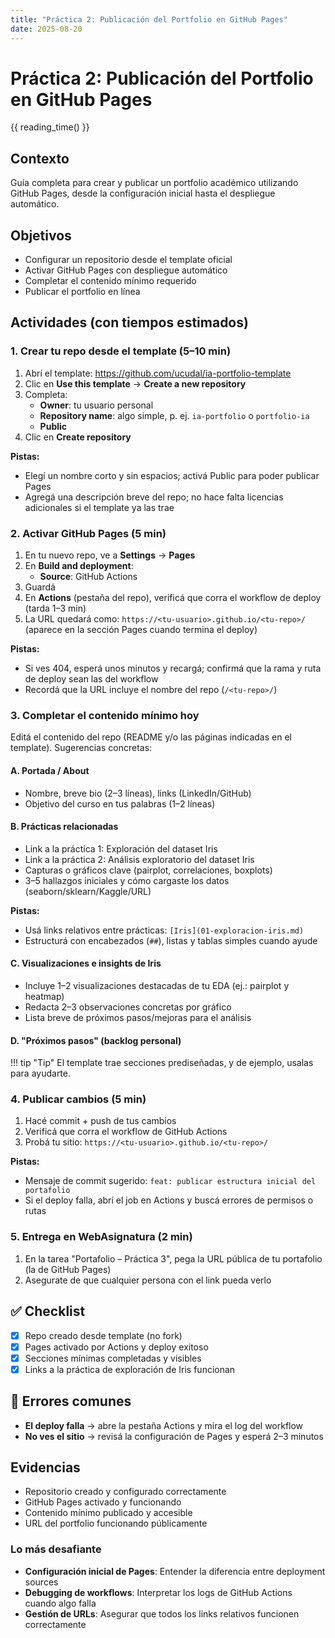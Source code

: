 ```yaml
---
title: "Práctica 2: Publicación del Portfolio en GitHub Pages"
date: 2025-08-20
---
```


# Práctica 2: Publicación del Portfolio en GitHub Pages

{{ reading_time() }}

## Contexto
Guía completa para crear y publicar un portfolio académico utilizando GitHub Pages, desde la configuración inicial hasta el despliegue automático.

## Objetivos
- Configurar un repositorio desde el template oficial
- Activar GitHub Pages con despliegue automático
- Completar el contenido mínimo requerido
- Publicar el portfolio en línea

## Actividades (con tiempos estimados)

### **1. Crear tu repo desde el template (5–10 min)**

1. Abrí el template: https://github.com/ucudal/ia-portfolio-template
2. Clic en **Use this template** → **Create a new repository**
3. Completa:
   - **Owner**: tu usuario personal
   - **Repository name**: algo simple, p. ej. `ia-portfolio` o `portfolio-ia`
   - **Public**
4. Clic en **Create repository**


**Pistas:**
- Elegí un nombre corto y sin espacios; activá Public para poder publicar Pages
- Agregá una descripción breve del repo; no hace falta licencias adicionales si el template ya las trae

### **2. Activar GitHub Pages (5 min)**

1. En tu nuevo repo, ve a **Settings** → **Pages**
2. En **Build and deployment**:
   - **Source**: GitHub Actions
3. Guardá
4. En **Actions** (pestaña del repo), verificá que corra el workflow de deploy (tarda 1–3 min)
5. La URL quedará como: `https://<tu-usuario>.github.io/<tu-repo>/` (aparece en la sección Pages cuando termina el deploy)

**Pistas:**
- Si ves 404, esperá unos minutos y recargá; confirmá que la rama y ruta de deploy sean las del workflow
- Recordá que la URL incluye el nombre del repo (`/<tu-repo>/`)

### **3. Completar el contenido mínimo hoy**

Editá el contenido del repo (README y/o las páginas indicadas en el template). Sugerencias concretas:

#### **A. Portada / About**
- Nombre, breve bio (2–3 líneas), links (LinkedIn/GitHub)
- Objetivo del curso en tus palabras (1–2 líneas)

#### **B. Prácticas relacionadas**
- Link a la práctica 1: Exploración del dataset Iris
- Link a la práctica 2: Análisis exploratorio del dataset Iris
- Capturas o gráficos clave (pairplot, correlaciones, boxplots)
- 3–5 hallazgos iniciales y cómo cargaste los datos (seaborn/sklearn/Kaggle/URL)

**Pistas:**
- Usá links relativos entre prácticas: `[Iris](01-exploracion-iris.md)`
- Estructurá con encabezados (`##`), listas y tablas simples cuando ayude

#### **C. Visualizaciones e insights de Iris**
- Incluye 1–2 visualizaciones destacadas de tu EDA (ej.: pairplot y heatmap)
- Redacta 2–3 observaciones concretas por gráfico
- Lista breve de próximos pasos/mejoras para el análisis

#### **D. "Próximos pasos" (backlog personal)**
!!! tip "Tip"
    El template trae secciones prediseñadas, y de ejemplo, usalas para ayudarte.

### **4. Publicar cambios (5 min)**
1. Hacé commit + push de tus cambios
2. Verificá que corra el workflow de GitHub Actions
3. Probá tu sitio: `https://<tu-usuario>.github.io/<tu-repo>/`

**Pistas:**
- Mensaje de commit sugerido: `feat: publicar estructura inicial del portafolio`
- Si el deploy falla, abrí el job en Actions y buscá errores de permisos o rutas

### **5. Entrega en WebAsignatura (2 min)**

1. En la tarea "Portafolio – Práctica 3", pega la URL pública de tu portafolio (la de GitHub Pages)
2. Asegurate de que cualquier persona con el link pueda verlo



## ✅ Checklist

- [X] Repo creado desde template (no fork)
- [X] Pages activado por Actions y deploy exitoso
- [X] Secciones mínimas completadas y visibles
- [X] Links a la práctica de exploración de Iris funcionan

## 🧯 Errores comunes

- **El deploy falla** → abre la pestaña Actions y mira el log del workflow
- **No ves el sitio** → revisá la configuración de Pages y esperá 2–3 minutos

## Evidencias
- Repositorio creado y configurado correctamente
- GitHub Pages activado y funcionando
- Contenido mínimo publicado y accesible
- URL del portfolio funcionando públicamente


### **Lo más desafiante**
- **Configuración inicial de Pages**: Entender la diferencia entre deployment sources
- **Debugging de workflows**: Interpretar los logs de GitHub Actions cuando algo falla
- **Gestión de URLs**: Asegurar que todos los links relativos funcionen correctamente

